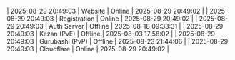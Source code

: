 | 2025-08-29 20:49:03 | Website | Online | 2025-08-29 20:49:02 |
| 2025-08-29 20:49:03 | Registration | Online | 2025-08-29 20:49:02 |
| 2025-08-29 20:49:03 | Auth Server | Offline | 2025-08-18 09:33:31 |
| 2025-08-29 20:49:03 | Kezan (PvE) | Offline | 2025-08-03 17:58:02 |
| 2025-08-29 20:49:03 | Gurubashi (PvP) | Offline | 2025-08-23 21:44:06 |
| 2025-08-29 20:49:03 | Cloudflare | Online | 2025-08-29 20:49:02 |
